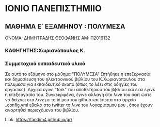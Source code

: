 # ΙΟΝΙΟ ΠΑΝΕΠΙΣΤΗΜΙΙΟ
## ΜΑΘΗΜΑ Ε΄ ΕΞΑΜΗΝΟΥ : ΠΟΛΥΜΕΣΑ
ΟΝΟΜΑ: ΔΗΜΗΤΡΑΔΗΣ ΘΕΟΦΑΝΗΣ 
ΑΜ: Π2016132

### ΚΑΘΗΓΗΤΗΣ:Χωριανόπουλος Κ.
	
### Συμμετοχικό εκπαιδευτικό υλικό 

Σε αυτό το εξάμηνο στο μάθημα "ΠΟΛΥΜΕΣΑ" ζητήθηκε η επεξεργασία και δημοσίευση του ηλεκτρονικού
βιβλίου του Κ.Xωριανόπουλου στα πολυμέσα για εκπαιδευτικό σκοπό (όπως το λέει στις οδηγίες του εργασίες).
Αρχικά έγινε "fork" του αποθετήριου του βιβλίου και εκεί έγινε η επεξεργασία του. Συγκεκριμένα, έγινε αλλαγή
στο λινκ του σαιτ ώστε να δείχνει στο λινκ με το id μου του github και έπειτα στο αρχείο _config.yml 
εβαλα στο twitter το λινκ του λογαριασμου μου , όπου έχουν αναρτηθεί περιεχόμενα του βιβλίου.

Link:
https://fandim4.github.io/gr/
